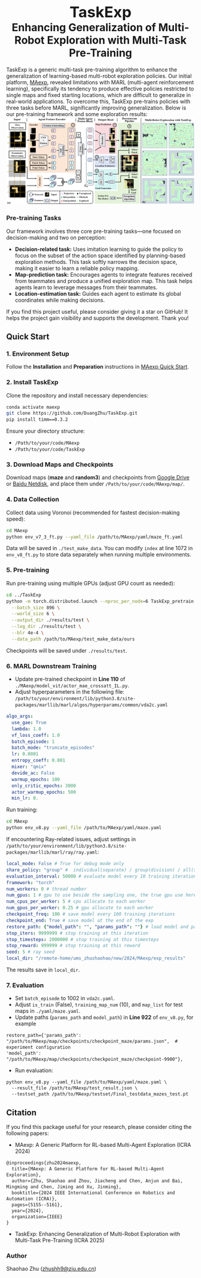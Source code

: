 <h1 align="center">
  <span style="font-size: 40px;">TaskExp</span> <!-- 将字体大小从30px调整到40px -->
  <br> <!-- 在描述文字之前的换行保持不变 -->
  Enhancing Generalization of Multi-Robot Exploration with Multi-Task Pre-Training
</h1>

TaskExp is a generic multi-task pre-training algorithm to enhance the generalization of learning-based multi-robot exploration policies. Our initial platform, [MAexp](https://github.com/DuangZhu/MAexp), revealed limitations with MARL (multi-agent reinforcement learning), specifically its tendency to produce effective policies restricted to single maps and fixed starting locations, which are difficult to generalize in real-world applications. To overcome this, TaskExp pre-trains policies with three tasks before MARL, significantly improving generalization. Below is our pre-training framework and some exploration results:
<img src=imgs/framework.png  />

### Pre-training Tasks

Our framework involves three core pre-training tasks—one focused on decision-making and two on perception:

- **Decision-related task:** Uses imitation learning to guide the policy to focus on the subset of the action space identified by planning-based exploration methods. This task softly narrows the decision space, making it easier to learn a reliable policy mapping.
- **Map-prediction task:** Encourages agents to integrate features received from teammates and produce a unified exploration map. This task helps agents learn to leverage messages from their teammates.
- **Location-estimation task:** Guides each agent to estimate its global coordinates while making decisions.

If you find this project useful, please consider giving it a star on GitHub! It helps the project gain visibility and supports the development. Thank you!

## Quick Start

### 1. Environment Setup

Follow the **Installation** and **Preparation** instructions in [MAexp Quick Start](https://github.com/DuangZhu/MAexp).

### 2. Install TaskExp

Clone the repository and install necessary dependencies:

```bash
conda activate maexp
git clone https://github.com/DuangZhu/TaskExp.git
pip install timm==0.3.2
```

Ensure your directory structure:

- `/Path/to/your/code/MAexp`
- `/Path/to/your/code/TaskExp`

### 3. Download Maps and Checkpoints

Download maps (**maze** and **random3**) and checkpoints from [Google Drive](https://drive.google.com/file/d/11Ao1quTjwT7-31JOwL9ciX8QR72zWnJw/view?usp=sharing) or [Baidu Netdisk](https://pan.baidu.com/s/1pFMcWu7WBJ157UWCVogOpg?pwd=1234), and place them under `/Path/to/your/code/MAexp/map/`.

### 4. Data Collection

Collect data using Voronoi (recommended for fastest decision-making speed):

```bash
cd MAexp
python env_v7_3_ft.py --yaml_file /path/to/MAexp/yaml/maze_ft.yaml
```

Data will be saved in `./test_make_data`. You can modify `index` at line 1072 in `env_v8_ft.py` to store data separately when running multiple environments.

### 5. Pre-training

Run pre-training using multiple GPUs (adjust GPU count as needed):

```bash
cd ../TaskExp
python -m torch.distributed.launch --nproc_per_node=6 TaskExp_pretrain.py \
  --batch_size 896 \
  --world_size 6 \
  --output_dir ./results/test \
  --log_dir ./results/test \
  --blr 4e-4 \
  --data_path /path/to/MAexp/test_make_data/ours
```

Checkpoints will be saved under `./results/test`.

### 6. MARL Downstream Training

- Update pre-trained checkpoint in **Line 110** of `./MAexp/model_vit/actor_mae_crossatt_IL.py`.
- Adjust hyperparameters in the following file: `/path/to/your/environment/lib/python3.8/site-packages/marllib/marl/algos/hyperparams/common/vda2c.yaml`

```yaml
algo_args:
  use_gae: True
  lambda: 1.0
  vf_loss_coeff: 1.0
  batch_episode: 1
  batch_mode: "truncate_episodes"
  lr: 0.0001
  entropy_coeff: 0.001
  mixer: "qmix"
  devide_ac: False
  warmup_epochs: 100
  only_critic_epochs: 3000
  actor_warmup_epochs: 500
  min_lr: 0.
```

Run training:

```bash
cd MAexp
python env_v8.py --yaml_file /path/to/MAexp/yaml/maze.yaml
```

If encountering Ray-related issues, adjust settings in `/path/to/your/environment/lib/python3.8/site-packages/marllib/marl/ray/ray.yaml`:

```yaml
local_mode: False # True for debug mode only
share_policy: "group" #  individual(separate) / group(division) / all(share)
evaluation_interval: 50000 # evaluate model every 10 training iterations
framework: "torch"
num_workers: 0 # thread number
num_gpus: 1 # gpu to use beside the sampling one, the true gpu use here is (num_gpus+1)
num_cpus_per_worker: 5 # cpu allocate to each worker
num_gpus_per_worker: 0.25 # gpu allocate to each worker
checkpoint_freq: 100 # save model every 100 training iterations
checkpoint_end: True # save model at the end of the exp
restore_path: {"model_path": "", "params_path": ""} # load model and params path: 1. resume exp 2. rendering policy
stop_iters: 9999999 # stop training at this iteration
stop_timesteps: 2000000 # stop training at this timesteps
stop_reward: 999999 # stop training at this reward
seed: 5 # ray seed
local_dir: "/remote-home/ums_zhushaohao/new/2024/MAexp/exp_results"
```

The results save in `local_dir`.

### 7. Evaluation

- Set `batch_episode` to 1002 in `vda2c.yaml`.
- Adjust `is_train` (False), `training_map_num` (10), and `map_list` for test maps in `./yaml/maze.yaml`.
- Update paths (`params_path` and `model_path`) in **Line 922** of `env_v8.py`, for example

```
restore_path={'params_path': "/path/to/MAexp/map/checkpoints/checkpoint_maze/params.json",  # experiment configuration
'model_path': "/path/to/MAexp/map/checkpoints/checkpoint_maze/checkpoint-9900"},
```

- Run evaluation:

```
python env_v8.py --yaml_file /path/to/MAexp/yaml/maze.yaml \
  --result_file /path/to/MAexp/test_result.json \
  --testset_path /path/to/MAexp/testset/Final_testdata_mazes_test.pt
```



## Citation

If you find this package useful for your research, please consider citing the following papers:

- MAexp: A Generic Platform for RL-based Multi-Agent Exploration (ICRA 2024)

```
@inproceedings{zhu2024maexp,
  title={MAexp: A Generic Platform for RL-based Multi-Agent Exploration},
  author={Zhu, Shaohao and Zhou, Jiacheng and Chen, Anjun and Bai, Mingming and Chen, Jiming and Xu, Jinming},
  booktitle={2024 IEEE International Conference on Robotics and Automation (ICRA)},
  pages={5155--5161},
  year={2024},
  organization={IEEE}
}
```

- TaskExp: Enhancing Generalization of Multi-Robot Exploration with Multi-Task Pre-Training (ICRA 2025)

### Author

Shaohao Zhu ([zhushh9@zju.edu.cn](mailto:zhushh9@zju.edu.cn))
